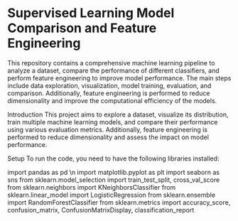 # Supervised Learning Model Comparison and Feature Engineering
This repository contains a comprehensive machine learning pipeline to analyze a dataset, compare the performance of different classifiers, and perform feature engineering to improve model performance. The main steps include data exploration, visualization, model training, evaluation, and comparison. Additionally, feature engineering is performed to reduce dimensionality and improve the computational efficiency of the models.

Introduction
This project aims to explore a dataset, visualize its distribution, train multiple machine learning models, and compare their performance using various evaluation metrics. Additionally, feature engineering is performed to reduce dimensionality and assess the impact on model performance.

Setup
To run the code, you need to have the following libraries installed:

import pandas as pd \n
import matplotlib.pyplot as plt
import seaborn as sns
from sklearn.model_selection import train_test_split, cross_val_score
from sklearn.neighbors import KNeighborsClassifier
from sklearn.linear_model import LogisticRegression
from sklearn.ensemble import RandomForestClassifier
from sklearn.metrics import accuracy_score, confusion_matrix, ConfusionMatrixDisplay, classification_report

